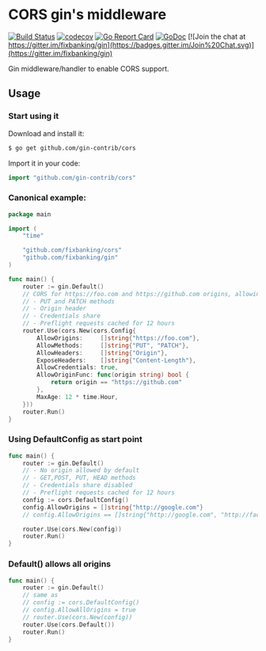 # CORS gin's middleware

[![Build Status](https://travis-ci.org/fixbanking/cors.svg)](https://travis-ci.org/gin-contrib/cors)
[![codecov](https://codecov.io/gh/gin-contrib/cors/branch/master/graph/badge.svg)](https://codecov.io/gh/gin-contrib/cors)
[![Go Report Card](https://goreportcard.com/badge/github.com/fixbanking/cors)](https://goreportcard.com/report/github.com/fixbanking/cors)
[![GoDoc](https://godoc.org/github.com/fixbanking/cors?status.svg)](https://godoc.org/github.com/fixbanking/cors)
[![Join the chat at https://gitter.im/fixbanking/gin](https://badges.gitter.im/Join%20Chat.svg)](https://gitter.im/fixbanking/gin)

Gin middleware/handler to enable CORS support.

## Usage

### Start using it

Download and install it:

```sh
$ go get github.com/gin-contrib/cors
```

Import it in your code:

```go
import "github.com/gin-contrib/cors"
```

### Canonical example:

```go
package main

import (
	"time"

	"github.com/fixbanking/cors"
	"github.com/fixbanking/gin"
)

func main() {
	router := gin.Default()
	// CORS for https://foo.com and https://github.com origins, allowing:
	// - PUT and PATCH methods
	// - Origin header
	// - Credentials share
	// - Preflight requests cached for 12 hours
	router.Use(cors.New(cors.Config{
		AllowOrigins:     []string{"https://foo.com"},
		AllowMethods:     []string{"PUT", "PATCH"},
		AllowHeaders:     []string{"Origin"},
		ExposeHeaders:    []string{"Content-Length"},
		AllowCredentials: true,
		AllowOriginFunc: func(origin string) bool {
			return origin == "https://github.com"
		},
		MaxAge: 12 * time.Hour,
	}))
	router.Run()
}
```

### Using DefaultConfig as start point

```go
func main() {
	router := gin.Default()
	// - No origin allowed by default
	// - GET,POST, PUT, HEAD methods
	// - Credentials share disabled
	// - Preflight requests cached for 12 hours
	config := cors.DefaultConfig()
	config.AllowOrigins = []string{"http://google.com"}
	// config.AllowOrigins == []string{"http://google.com", "http://facebook.com"}

	router.Use(cors.New(config))
	router.Run()
}
```

### Default() allows all origins

```go
func main() {
	router := gin.Default()
	// same as
	// config := cors.DefaultConfig()
	// config.AllowAllOrigins = true
	// router.Use(cors.New(config))
	router.Use(cors.Default())
	router.Run()
}
```

